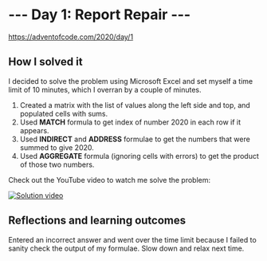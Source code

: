 # --- Day 1: Report Repair ---

https://adventofcode.com/2020/day/1

## How I solved it

I decided to solve the problem using Microsoft Excel and set myself a time limit of 10 minutes, which I overran by a couple of minutes.

1. Created a matrix with the list of values along the left side and top, and populated cells with sums.
2. Used **MATCH** formula to get index of number 2020 in each row if it appears.
3. Used **INDIRECT** and **ADDRESS** formulae to get the numbers that were summed to give 2020.
4. Used **AGGREGATE** formula (ignoring cells with errors) to get the product of those two numbers.

Check out the YouTube video to watch me solve the problem:

[![Solution video](youtube.PNG)](https://www.youtube.com/watch?v=FsBa_FccdSQ)

## Reflections and learning outcomes

Entered an incorrect answer and went over the time limit because I failed to sanity check the output of my formulae. Slow down and relax next time.